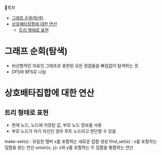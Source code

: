 🔔목차

- [그래프 순회(탐색)](#그래프-순회탐색)
- [상호배타집합에 대한 연산](#상호배타집합에-대한-연산)
  - [트리 형태로 표현](#트리-형태로-표현)

# 그래프 순회(탐색)

- 비선형적인 자료인 그래프로 표현된 모든 정점들을 빠짐없이 탐색하는 것
- DFS와 BFS로 나뉨

# 상호배타집합에 대한 연산

## 트리 형태로 표현

- 현재 노드, 노드에 저장된 값, 부모 노드 정보를 사용
- 부모 노드가 자기 자신인 경우 루트 노드라고 판단할 수 있음

make-set(x) : 유일한 멤버 x를 포함하는 새로운 집합 생성
find_set(x) : x를 포함하는 집합을 찾는 연산
union(x, y): x와 y를 포함하는 두 집합을 통합하는 연산